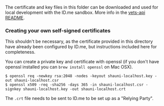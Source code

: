 The certificate and key files in this folder can be downloaded and used for local development with the ID.me sandbox. More info in the [vets-api README](https://github.com/department-of-veterans-affairs/vets-api/blob/master/README.md).

### Creating your own self-signed certificates
This shouldn't be necessary, as the certificate provided in this directory have already been configured by ID.me, but instructions included here for completeness.

You can create a private key and certificate with openssl (if you don't have openssl installed you can `brew install openssl` on Mac OSX).
```
$ openssl req -newkey rsa:2048 -nodes -keyout shauni-localhost.key -out shauni-localhost.csr
$ openssl x509 -req -sha256 -days 365 -in shauni-localhost.csr -signkey shauni-localhost.key -out shauni-localhost.crt
```

The `.crt` file needs to be sent to ID.me to be set up as a "Relying Party".
